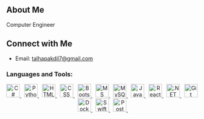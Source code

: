 ## About Me
Computer Engineer 

## Connect with Me
- Email: talhapakdil7@gmail.com
### Languages and Tools:
<div align="center">
  
  <!-- Programming Languages -->
  <a href="https://learn.microsoft.com/en-us/dotnet/csharp/" target="_blank">
    <img src="https://cdn.jsdelivr.net/gh/devicons/devicon/icons/csharp/csharp-original.svg" title="C#" alt="C#" width="35" height="35"/>
  </a>&nbsp;


  <a href="https://www.python.org/" target="_blank">
    <img src="https://cdn.jsdelivr.net/gh/devicons/devicon/icons/python/python-original.svg" title="Python" alt="Python" width="35" height="35"/>
  </a>&nbsp;

  <a href="https://developer.mozilla.org/en-US/docs/Web/HTML" target="_blank">
    <img src="https://cdn.jsdelivr.net/gh/devicons/devicon/icons/html5/html5-original.svg" title="HTML" alt="HTML" width="35" height="35"/>
  </a>&nbsp;
  <a href="https://developer.mozilla.org/en-US/docs/Web/CSS" target="_blank">
    <img src="https://cdn.jsdelivr.net/gh/devicons/devicon/icons/css3/css3-original.svg" title="CSS" alt="CSS" width="35" height="35"/>
  </a>&nbsp;
  <a href="https://getbootstrap.com/" target="_blank">
    <img src="https://cdn.jsdelivr.net/gh/devicons/devicon/icons/bootstrap/bootstrap-original.svg" title="Bootstrap" alt="Bootstrap" width="35" height="35"/>
  </a>&nbsp;

  <!-- Databases -->
  <a href="https://learn.microsoft.com/en-us/sql/" target="_blank">
    <img src="https://cdn.jsdelivr.net/gh/devicons/devicon/icons/microsoftsqlserver/microsoftsqlserver-plain.svg" title="MS SQL Server" alt="MS SQL Server" width="35" height="35"/>
  </a>&nbsp;
  <a href="https://www.mysql.com/" target="_blank">
    <img src="https://cdn.jsdelivr.net/gh/devicons/devicon/icons/mysql/mysql-original.svg" title="MySQL" alt="MySQL" width="35" height="35"/>
  </a>&nbsp;

  <!-- JavaScript -->
  <a href="https://developer.mozilla.org/en-US/docs/Web/JavaScript" target="_blank">
    <img src="https://cdn.jsdelivr.net/gh/devicons/devicon/icons/javascript/javascript-original.svg" title="JavaScript" alt="JavaScript" width="35" height="35"/>
  </a>&nbsp;

  <!-- React -->
  <a href="https://reactjs.org/" target="_blank">
    <img src="https://cdn.jsdelivr.net/gh/devicons/devicon/icons/react/react-original.svg" title="React" alt="React" width="35" height="35"/>
  </a>&nbsp;

  <!-- .NET -->
  <a href="https://dotnet.microsoft.com/" target="_blank">
    <img src="https://cdn.jsdelivr.net/gh/devicons/devicon/icons/dot-net/dot-net-original.svg" title=".NET" alt=".NET" width="35" height="35"/>
  </a>&nbsp;

  <!-- Tools -->
  <a href="https://git-scm.com/" target="_blank">
    <img src="https://cdn.jsdelivr.net/gh/devicons/devicon/icons/git/git-original.svg" title="Git" alt="Git" width="35" height="35"/>
  </a>&nbsp;
  <a href="https://www.docker.com/" target="_blank">
    <img src="https://cdn.jsdelivr.net/gh/devicons/devicon/icons/docker/docker-original.svg" title="Docker" alt="Docker" width="35" height="35"/>
  </a>&nbsp;
  <a href="https://developer.apple.com/swift/" target="_blank">
    <img src="https://cdn.jsdelivr.net/gh/devicons/devicon/icons/swift/swift-original.svg" title="Swift" alt="Swift" width="35" height="35"/>
  </a>&nbsp;

  <a href="https://www.postman.com/" target="_blank">
    <img src="https://cdn.jsdelivr.net/gh/devicons/devicon/icons/postman/postman-original.svg" title="Postman" alt="Postman" width="35" height="35"/>
  </a>&nbsp;

</div>
